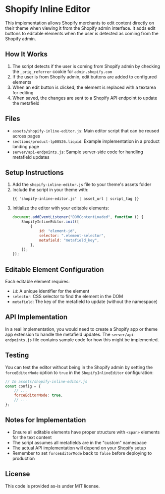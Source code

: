# Shopify Inline Editor

This implementation allows Shopify merchants to edit content directly on their theme when viewing it from the Shopify admin interface. It adds edit buttons to editable elements when the user is detected as coming from the Shopify admin.

## How It Works

1. The script detects if the user is coming from Shopify admin by checking the `_orig_referrer` cookie for `admin.shopify.com`
2. If the user is from Shopify admin, edit buttons are added to configured elements
3. When an edit button is clicked, the element is replaced with a textarea for editing
4. When saved, the changes are sent to a Shopify API endpoint to update the metafield

## Files

-   `assets/shopify-inline-editor.js`: Main editor script that can be reused across pages
-   `sections/product-lp00526.liquid`: Example implementation in a product landing page
-   `server/api-endpoints.js`: Sample server-side code for handling metafield updates

## Setup Instructions

1. Add the `shopify-inline-editor.js` file to your theme's assets folder
2. Include the script in your theme with:
    ```liquid
    {{ 'shopify-inline-editor.js' | asset_url | script_tag }}
    ```
3. Initialize the editor with your editable elements:
    ```javascript
    document.addEventListener("DOMContentLoaded", function () {
        ShopifyInlineEditor.init([
            {
                id: "element-id",
                selector: ".element-selector",
                metafield: "metafield_key",
            },
        ]);
    });
    ```

## Editable Element Configuration

Each editable element requires:

-   `id`: A unique identifier for the element
-   `selector`: CSS selector to find the element in the DOM
-   `metafield`: The key of the metafield to update (without the namespace)

## API Implementation

In a real implementation, you would need to create a Shopify app or theme app extension to handle the metafield updates. The `server/api-endpoints.js` file contains sample code for how this might be implemented.

## Testing

You can test the editor without being in the Shopify admin by setting the `forceEditorMode` option to `true` in the `ShopifyInlineEditor` configuration:

```javascript
// In assets/shopify-inline-editor.js
const config = {
    // ...
    forceEditorMode: true,
    // ...
};
```

## Notes for Implementation

-   Ensure all editable elements have proper structure with `<span>` elements for the text content
-   The script assumes all metafields are in the "custom" namespace
-   The actual API implementation will depend on your Shopify setup
-   Remember to set `forceEditorMode` back to `false` before deploying to production

## License

This code is provided as-is under MIT license.
